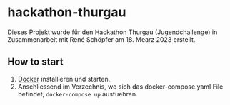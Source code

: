 # hackathon-thurgau

Dieses Projekt wurde für den Hackathon Thurgau (Jugendchallenge) in Zusammenarbeit mit René Schöpfer am 18. Mearz 2023 erstellt.

## How to start

1. [Docker](https://www.docker.com/) installieren und starten.
2. Anschliessend im Verzechnis, wo sich das docker-compose.yaml File befindet, `docker-compose up` ausfuehren.